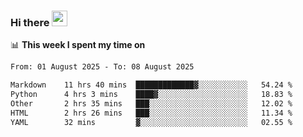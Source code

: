 ### Hi there <a href="https://www.gautamkrishnar.com/"><img src="https://media.giphy.com/media/hvRJCLFzcasrR4ia7z/giphy.gif" width="25px"></a>

📊 **This week I spent my time on**

<!--START_SECTION:waka-->

```txt
From: 01 August 2025 - To: 08 August 2025

Markdown    11 hrs 40 mins  █████████████▓░░░░░░░░░░░   54.24 %
Python      4 hrs 3 mins    ████▓░░░░░░░░░░░░░░░░░░░░   18.83 %
Other       2 hrs 35 mins   ███░░░░░░░░░░░░░░░░░░░░░░   12.02 %
HTML        2 hrs 26 mins   ███░░░░░░░░░░░░░░░░░░░░░░   11.34 %
YAML        32 mins         ▓░░░░░░░░░░░░░░░░░░░░░░░░   02.55 %
```

<!--END_SECTION:waka-->
